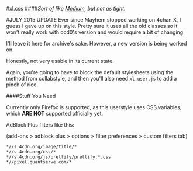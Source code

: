 #xl.css
####*Sort of like [Medium](https://medium.com/), but not as tight.*

#JULY 2015 UPDATE
Ever since Mayhem stopped working on 4chan X, I guess I gave up on this style. Pretty sure it uses all the old classes so it won't really work with ccd0's version and would require a bit of changing.

I'll leave it here for archive's sake. However, a new version is being worked on.

Honestly, not very usable in its current state.

Again, you're going to have to block the default stylesheets using the method from collabstyle, and then you'll also need `xl.user.js` to add a pinch of rice.

####Stuff You Need

Currently only Firefox is supported, as this userstyle uses CSS variables, which __ARE NOT__ supported officially yet.

AdBlock Plus filters like this:

(add-ons > adblock plus > options > filter preferences > custom filters tab)

```
*//s.4cdn.org/image/title/*
*//s.4cdn.org/css/*
*//s.4cdn.org/js/prettify/prettify.*.css
*//pixel.quantserve.com/*
```
